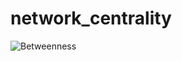 # network_centrality

![Betweenness](https://upload.wikimedia.org/wikipedia/commons/6/60/Graph_betweenness.svg)

